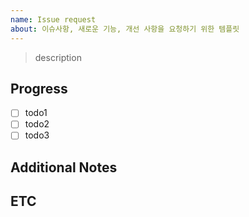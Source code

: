 ```yaml
---
name: Issue request
about: 이슈사항, 새로운 기능, 개선 사항을 요청하기 위한 템플릿
---
```


> description

## Progress
- [ ] todo1
- [ ] todo2
- [ ] todo3

## Additional Notes
<!-- 여기에는 기타 필요한 사항이나 추가 정보를 작성하세요 -->

## ETC
<!-- 여기에 기타 참고 사항이나 주석을 작성하세요 -->
